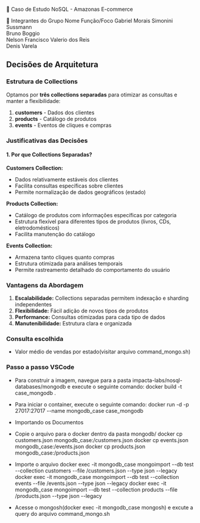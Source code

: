 🚀 Caso de Estudo NoSQL - Amazonas E-commerce

👥 Integrantes do Grupo
Nome	Função/Foco
Gabriel Morais Simonini Sussmann	
Bruno Boggio	
Nelson Francisco Valerio dos Reis	
Denis Varela

## Decisões de Arquitetura

### Estrutura de Collections

Optamos por **três collections separadas** para otimizar as consultas e manter a flexibilidade:

1. **customers** - Dados dos clientes
2. **products** - Catálogo de produtos
3. **events** - Eventos de cliques e compras

### Justificativas das Decisões

#### 1. Por que Collections Separadas?

**Customers Collection:**
- Dados relativamente estáveis dos clientes
- Facilita consultas específicas sobre clientes
- Permite normalização de dados geográficos (estado)

**Products Collection:**
- Catálogo de produtos com informações específicas por categoria
- Estrutura flexível para diferentes tipos de produtos (livros, CDs, eletrodomésticos)
- Facilita manutenção do catálogo

**Events Collection:**
- Armazena tanto cliques quanto compras
- Estrutura otimizada para análises temporais
- Permite rastreamento detalhado do comportamento do usuário

### Vantagens da Abordagem

1. **Escalabilidade:** Collections separadas permitem indexação e sharding independentes
2. **Flexibilidade:** Fácil adição de novos tipos de produtos
3. **Performance:** Consultas otimizadas para cada tipo de dados
4. **Manutenibilidade:** Estrutura clara e organizada

### Consulta escolhida
- Valor médio de vendas por estado(visitar arquivo command_mongo.sh)

### Passo a passo VSCode

- Para construir a imagem, navegue para a pasta impacta-labs/nosql-databases/mongodb e execute o seguinte comando:
docker build -t case_mongodb .

- Para iniciar o container, execute o seguinte comando:
docker run -d -p 27017:27017 --name mongodb_case case_mongodb

- Importando os Documentos
- Copie o arquivo para o docker dentro da pasta mongodb/
docker cp customers.json mongodb_case:/customers.json
docker cp events.json mongodb_case:/events.json
docker cp products.json mongodb_case:/products.json

- Importe o arquivo
docker exec -it mongodb_case mongoimport --db test --collection customers --file /customers.json --type json --legacy
docker exec -it mongodb_case mongoimport --db test --collection events --file /events.json --type json --legacy
docker exec -it mongodb_case mongoimport --db test --collection products --file /products.json --type json --legacy


- Acesse o mongosh(docker exec -it mongodb_case mongosh) e excute a query do arquivo command_mongo.sh


